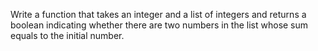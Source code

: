 Write a function that takes an integer and a list of integers and returns a boolean indicating whether there are two numbers in the list whose sum equals to the initial number.
